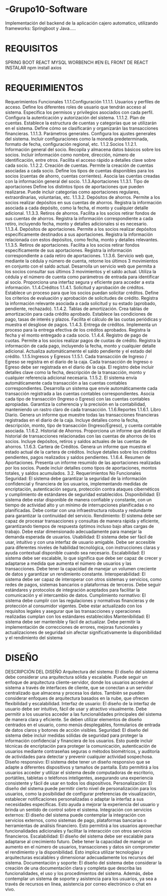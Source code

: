 # -Grupo10-Software
Implementación del backend de la aplicación cajero automatico, utilizando frameworks: Springboot y Java.....

# REQUISITOS
SPRING BOOT
REACT
MYSQL WORBENCH
#EN EL FRONT DE REACT INSTALAR
npm install axios

# REQUERIMIENTOS
 Requerimientos Funcionales
1.1.1.Configuración
1.1.1.1. Usuarios y perfiles de acceso.
Define los diferentes roles de usuario que tendrán acceso al sistema.
Especifica los permisos y privilegios asociados con cada perfil.
Configura la autenticación y autorización del sistema.
1.1.1.2. Plan de cuentas.
Establece la estructura de cuentas y categorías que se utilizarán en el sistema.
Define cómo se clasificarán y organizarán las transacciones financieras.
1.1.1.3. Parámetros generales.
Configura los ajustes generales del sistema.
Incluir configuraciones como la moneda predeterminada, formato de fecha, configuración regional, etc.
1.1.2.Socios
1.1.2.1. Información general del socio.
Recopila y almacena datos básicos sobre los socios.
Incluir información como nombre, dirección, número de identificación, entre otros.
Facilita el acceso rápido a detalles clave sobre cada socio.
1.1.2.2. Creación de cuentas.
Permite la creación de cuentas asociadas a cada socio.
Define los tipos de cuentas disponibles para los socios (cuentas de ahorro, cuentas corrientes).
Asocia las cuentas creadas con la información general del socio.
1.1.3.Aportaciones
1.1.3.1. Tipo de aportaciones
Define los distintos tipos de aportaciones que pueden realizarse.
Puede incluir categorías como aportaciones regulares, extraordinarias, voluntarias, etc.
1.1.3.2. Depósitos de ahorros.
Permite a los socios realizar depósitos en sus cuentas de ahorros.
Registra la información asociada a cada depósito, como la fecha, el monto y cualquier detalle adicional.
1.1.3.3. Retiros de ahorros.
Facilita a los socios retirar fondos de sus cuentas de ahorros.
Registra la información correspondiente a cada retiro, incluyendo fecha, monto y detalles adicionales
si es necesario.
1.1.3.4. Depósitos de aportaciones.
Permite a los socios realizar depósitos específicamente destinados a sus aportaciones.
Registra la información relacionada con estos depósitos, como fecha, monto y detalles relevantes.
1.1.3.5. Retiros de aportaciones.
Facilita a los socios retirar fondos específicamente de sus aportaciones.
Registra la información correspondiente a cada retiro de aportaciones.
1.1.3.6. Servicio web que, mediante la cédula y número de cuenta, retorne los
últimos 3 movimientos en conjunto con el saldo actual.
Desarrolla un servicio web que permita a los socios consultar sus últimos 3 movimientos y el saldo
actual.
Utiliza la cédula y el número de cuenta como parámetros de entrada para identificar al socio.
Proporciona una interfaz segura y eficiente para acceder a esta información.
1.1.4.Créditos
1.1.4.1. Solicitud y aprobación de créditos.
Establece un proceso para que los socios puedan solicitar créditos.
Define los criterios de evaluación y aprobación de solicitudes de crédito.
Registra la información relevante asociada a cada solicitud y su estado (aprobado, pendiente,
rechazado).
1.1.4.2. Tablas de amortización.
Crea tablas de amortización para cada crédito aprobado.
Establece las condiciones de pago, tasas de interés y plazos.
Facilita el cálculo de las cuotas periódicas y muestra el desglose de pagos.
1.1.4.3. Entrega de créditos.
Implementa un proceso para la entrega efectiva de los créditos aprobados.
Registra la fecha y el monto entregado a cada socio.
1.1.4.4. Registro de pago de cuotas.
Permite a los socios realizar pagos de cuotas de crédito.
Registra la información de cada pago, incluyendo la fecha, monto y cualquier detalle adicional.
Actualiza automáticamente el saldo pendiente y el estado del crédito.
1.1.5.Ingresos y Egresos
1.1.5.1. Cada transacción de Ingreso / Egreso se registra en el diario de la caja.
Cada transacción de Ingreso o Egreso debe ser registrada en el diario de la caja.
El registro debe incluir detalles clave como la fecha, descripción de la transacción, monto y cualquier
referencia adicional necesaria.
1.1.5.2. El sistema envía automáticamente cada transacción a las cuentas
contables correspondientes.
Desarrolla un sistema que envíe automáticamente cada transacción registrada a las cuentas contables
correspondientes.
Asocia cada tipo de transacción (Ingreso o Egreso) con las cuentas contables apropiadas.
Garantiza la coherencia y la precisión en la contabilidad, manteniendo un rastro claro de cada
transacción.
1.1.6.Reportes
1.1.6.1. Libro Diario.
Genera un informe que muestre todas las transacciones financieras registradas en el diario de la caja.
Incluye detalles como la fecha, descripción, monto, tipo de transacción (Ingreso/Egreso), y cuenta
contable asociada.
1.1.6.2. Historial de Ahorros.
Proporciona un informe que detalla el historial de transacciones relacionadas con las cuentas de ahorros
de los socios.
Incluye depósitos, retiros y saldos actuales de las cuentas de ahorros.
1.1.6.3. Cartera de Créditos.
Genera un informe que muestra el estado actual de la cartera de créditos.
Incluye detalles sobre los créditos pendientes, pagos realizados y saldos pendientes.
1.1.6.4. Resumen de Aportaciones.
Presenta un informe resumido de las aportaciones realizadas por los socios.
Puede incluir detalles como tipos de aportaciones, montos totales, y saldos acumulados.
3.2. Requerimientos No Funcionales
Seguridad: El sistema debe garantizar la seguridad de la información confidencial y financiera de los
usuarios, implementando medidas de encriptación, autenticación segura, protección contra ataques
cibernéticos y cumplimiento de estándares de seguridad establecidos.
Disponibilidad: El sistema debe estar disponible de manera confiable y constante, con un tiempo de
actividad alto y un mínimo de interrupciones planificadas o no planificadas. Debe contar con una
infraestructura robusta y redundante para garantizar la continuidad del servicio.
Rendimiento: El sistema debe ser capaz de procesar transacciones y consultas de manera rápida y
eficiente, garantizando tiempos de respuesta óptimos incluso bajo altas cargas de trabajo. Debe estar
dimensionado adecuadamente para manejar la demanda esperada de usuarios.
Usabilidad: El sistema debe ser fácil de usar, intuitivo y con una interfaz de usuario amigable. Debe ser
accesible para diferentes niveles de habilidad tecnológica, con instrucciones claras y ayuda contextual
disponible cuando sea necesario.
Escalabilidad: El sistema debe ser escalable, lo que significa que debe ser capaz de crecer y adaptarse
a medida que aumenta el número de usuarios y las transacciones. Debe tener la capacidad de manejar
un volumen creciente de datos y garantizar un rendimiento constante.
Interoperabilidad: El sistema debe ser capaz de interoperar con otros sistemas y servicios, como redes
de pagos, sistemas bancarios o plataformas de terceros. Debe seguir estándares y protocolos de
integración aceptados para facilitar la comunicación y el intercambio de datos.
Cumplimiento normativo: El sistema debe cumplir con las regulaciones y normativas financieras y de
protección al consumidor vigentes. Debe estar actualizado con los requisitos legales y asegurar que las
transacciones y operaciones realizadas cumplan con los estándares establecidos
Mantenibilidad: El sistema debe ser mantenible y fácil de actualizar. Debe permitir la implementación
de correcciones de errores, mejoras funcionales y actualizaciones de seguridad sin afectar
significativamente la disponibilidad y el rendimiento del sistema
# DISEÑO
DESCRIPCIÓN DEL DISEÑO
Arquitectura del sistema: El diseño del sistema debe considerar una arquitectura sólida y escalable.
Puede seguir un enfoque de arquitectura cliente-servidor, donde los usuarios acceden al sistema a través
de interfaces de cliente, que se conectan a un servidor centralizado que almacena y procesa los datos.
También se pueden considerar enfoques de arquitectura basados en la nube, que ofrecen flexibilidad y
escalabilidad.
Interfaz de usuario: El diseño de la interfaz de usuario debe ser intuitivo, fácil de usar y atractivo
visualmente. Debe permitir a los usuarios acceder a las funcionalidades principales del sistema de
manera clara y eficiente. Se deben utilizar elementos de diseño centrados en el usuario, como menús
desplegables, formularios de entrada de datos claros y botones de acción visibles.
Seguridad: El diseño del sistema debe incluir medidas sólidas de seguridad para proteger la información
confidencial y financiera de los usuarios. Esto puede incluir técnicas de encriptación para proteger la
comunicación, autenticación de usuarios mediante contraseñas seguras o métodos biométricos, y
auditoría de actividades para detectar y prevenir cualquier actividad sospechosa.
Diseño responsivo: El sistema debe tener un diseño responsivo que se adapte a diferentes dispositivos
y tamaños de pantalla. Esto permitirá a los usuarios acceder y utilizar el sistema desde computadoras
de escritorio, portátiles, tabletas o teléfonos inteligentes, asegurando una experiencia consistente y fácil
de usar en todos los dispositivos.
Personalización: El diseño del sistema puede permitir cierto nivel de personalización para los usuarios,
como la posibilidad de configurar preferencias de visualización, establecer notificaciones
personalizadas o adaptar la interfaz a sus necesidades específicas. Esto ayuda a mejorar la experiencia
del usuario y brinda un sentido de control sobre el sistema.
Integración con servicios externos: El diseño del sistema puede contemplar la integración con servicios
externos, como sistemas de pago, plataformas bancarias o herramientas de análisis financiero. Esto
permitirá a los usuarios aprovechar funcionalidades adicionales y facilitar la interacción con otros
servicios financieros.
Escalabilidad: El diseño del sistema debe ser escalable para adaptarse al crecimiento futuro. Debe tener
la capacidad de manejar un aumento en el número de usuarios, transacciones y datos sin comprometer
el rendimiento y la disponibilidad. Esto implica utilizar tecnologías y arquitecturas escalables y
dimensionar adecuadamente los recursos del sistema.
Documentación y soporte: El diseño del sistema debe considerar la creación de una documentación
clara y completa que describa las funcionalidades, el uso y los procedimientos del sistema. Además,
debe contemplar un sistema de soporte y asistencia para los usuarios, ya sea a través de recursos en
línea, asistencia por correo electrónico o chat en vivo.
